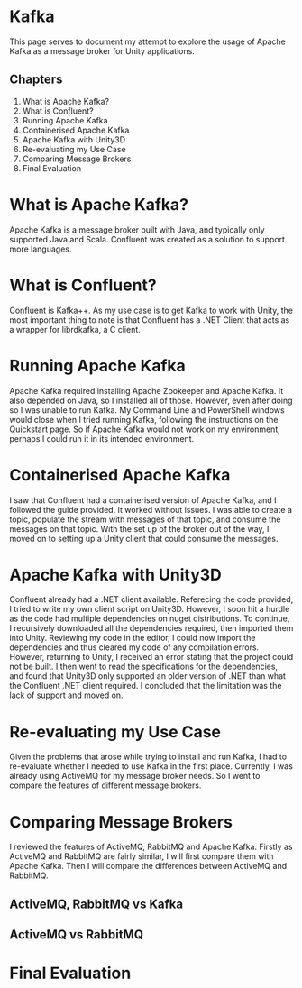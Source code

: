 # Kafka
This page serves to document my attempt to explore the usage of Apache Kafka as a message broker for Unity applications.

## Chapters
1. What is Apache Kafka?
2. What is Confluent?
3. Running Apache Kafka
4. Containerised Apache Kafka
5. Apache Kafka with Unity3D
6. Re-evaluating my Use Case
7. Comparing Message Brokers
8. Final Evaluation

# What is Apache Kafka?
Apache Kafka is a message broker built with Java, and typically only supported Java and Scala. Confluent was created as a solution to support more languages.

# What is Confluent?
Confluent is Kafka++. As my use case is to get Kafka to work with Unity, the most important thing to note is that Confluent has a .NET Client that acts as a wrapper for librdkafka, a C client.

# Running Apache Kafka
Apache Kafka required installing Apache Zookeeper and Apache Kafka. It also depended on Java, so I installed all of those. However, even after doing so I was unable to run Kafka. My Command Line and PowerShell windows would close when I tried running Kafka, following the instructions on the Quickstart page. So if Apache Kafka would not work on my environment, perhaps I could run it in its intended environment.

# Containerised Apache Kafka
I saw that Confluent had a containerised version of Apache Kafka, and I followed the guide provided. It worked without issues. I was able to create a topic, populate the stream with messages of that topic, and consume the messages on that topic. With the set up of the broker out of the way, I moved on to setting up a Unity client that could consume the messages.

# Apache Kafka with Unity3D
Confluent already had a .NET client available. Referecing the code provided, I tried to write my own client script on Unity3D. However, I soon hit a hurdle as the code had multiple dependencies on nuget distributions. To continue, I recursively downloaded all the dependencies required, then imported them into Unity. Reviewing my code in the editor, I could now import the dependencies and thus cleared my code of any compilation errors. However, returning to Unity, I received an error stating that the project could not be built. I then went to read the specifications for the dependencies, and found that Unity3D only supported an older version of .NET than what the Confluent .NET client required. I concluded that the limitation was the lack of support and moved on.

# Re-evaluating my Use Case
Given the problems that arose while trying to install and run Kafka, I had to re-evaluate whether I needed to use Kafka in the first place. Currently, I was already using ActiveMQ for my message broker needs. So I went to compare the features of different message brokers.

# Comparing Message Brokers
I reviewed the features of ActiveMQ, RabbitMQ and Apache Kafka. Firstly as ActiveMQ and RabbitMQ are fairly similar, I will first compare them with Apache Kafka. Then I will compare the differences between ActiveMQ and RabbitMQ.

## ActiveMQ, RabbitMQ vs Kafka


## ActiveMQ vs RabbitMQ


# Final Evaluation
